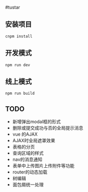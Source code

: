 #tustar

## 安装项目
`cnpm install`

## 开发模式
`npm run dev`

## 线上模式
`npm run build`

## TODO

- 新增弹出modal框的形式
- 删除或提交成功与否的全局提示消息
- vue 的AJAX
- AJAX时全局遮罩效果
- 表格的分页
- 查询区域的样式
- nav的消息通知
- 表单中上传图片上传附件等功能
- router的动态加载
- 树编辑
- 面包屑统一处理